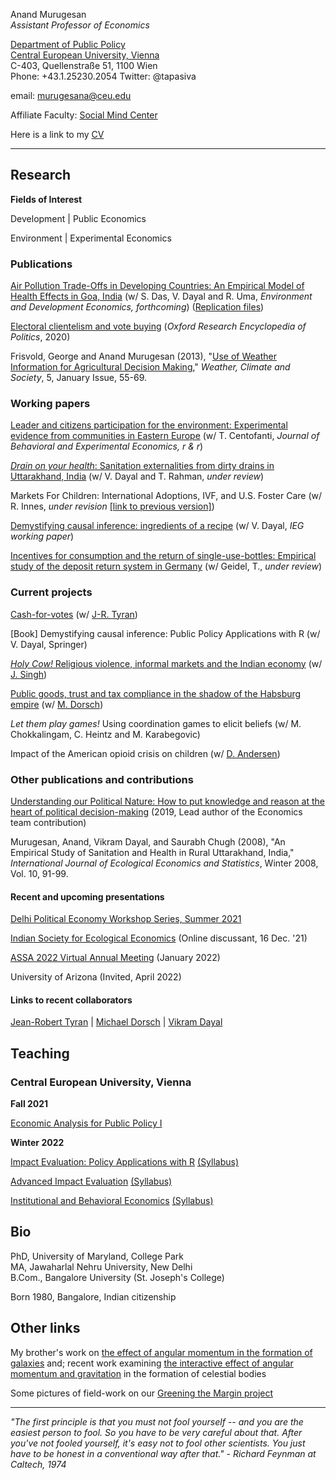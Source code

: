 <!-- Global site tag (gtag.js) - Google Analytics -->
<script async src="https://www.googletagmanager.com/gtag/js?id=UA-162382665-1"></script>
<script>
  window.dataLayer = window.dataLayer || [];
  function gtag(){dataLayer.push(arguments);}
  gtag('js', new Date());

  gtag('config', 'UA-162382665-1');
</script>

Anand Murugesan   
*Assistant Professor of Economics*

[Department of Public Policy](https://people.ceu.edu/anand_murugesan)<br/>
[Central European University, Vienna](https://www.ceu.edu/vienna)<br/>
C-403, Quellenstraße 51, 1100 Wien <br/>
Phone: +43.1.25230.2054
Twitter: @tapasiva


email: <murugesana@ceu.edu>

Affiliate Faculty: [Social Mind Center](https://socialmind.ceu.edu/affiliates)

Here is a link to my [CV](https://www.dropbox.com/s/t2p7hos9ii79tfo/CV_AMurugesan_latest.pdf?dl=0)

---

## Research 

**Fields of Interest**

Development  | Public Economics

 Environment | Experimental Economics 

### Publications 

[Air Pollution Trade-Offs in Developing Countries: An Empirical Model of Health Effects in Goa, India](https://www.doi.org/10.1017/S1355770X21000152) (w/ S. Das, V. Dayal and R. Uma, *Environment and Development Economics, forthcoming*)
([Replication files](https://www.dropbox.com/sh/nbfek922paco3vl/AACi31LUrwKxoVm4ugDoyTR5a?dl=0))

[Electoral clientelism and vote buying](https://oxfordre.com/politics/view/10.1093/acrefore/9780190228637.001.0001/acrefore-9780190228637-e-1334)  (*Oxford Research Encyclopedia of Politics*, 2020)

Frisvold, George and Anand Murugesan (2013), "[Use of Weather Information for Agricultural Decision Making](https://doi.org/10.1175/WCAS-D-12-00022.1)," *Weather, Climate and Society*, 5, January Issue, 55-69.

### Working papers

[Leader and citizens participation for the environment: Experimental evidence from communities in Eastern Europe](https://www.dropbox.com/s/p79trnxo0rhwz6l/LeaderParticipationEnvironment_JBEE_May2021.pdf?dl=0) (w/ T. Centofanti, *Journal of Behavioral and Experimental Economics, r & r*)

[*Drain on your health*: Sanitation externalities from dirty drains in Uttarakhand, India](https://www.dropbox.com/s/ar125scq5r223zx/DrainHealth_SanExt_India_Jun2020.pdf?dl=0) (w/ V. Dayal and T. Rahman, *under review*)

Markets For Children: International Adoptions, IVF, and U.S. Foster Care (w/ R. Innes, *under revision* [[link to previous version]](https://robinnes.weebly.com/uploads/2/9/4/1/29410831/adoptiondraft3_17_16.pdf))

[Demystifying causal inference: ingredients of a recipe](https://www.dropbox.com/s/13fxlc6asavwdaf/demystifycausalinference_ieg_wp393.pdf?dl=0) (w/ V. Dayal, *IEG working paper*)

[Incentives for consumption and the return of single-use-bottles: Empirical study of the deposit return system in Germany](https://www.dropbox.com/s/ydvs102asgt8oii/SingleUsePlastic_Abstract.pdf?dl=0) (w/ Geidel, T., *under review*)

### Current projects 

[Cash-for-votes](https://www.dropbox.com/s/kv4ld662wqxwnoi/Cash-for-votes_Murugesan_Tyran_EdwardElgar.pdf?dl=0) (w/ [J-R. Tyran](https://homepage.univie.ac.at/jean-robert.tyran/index.html))

[Book] Demystifying causal inference: Public Policy Applications with R (w/ V. Dayal, Springer)

[*Holy Cow!* Religious violence, informal markets and the Indian economy](https://www.dropbox.com/s/exg8zrbatunvmfi/Holy_Cow_Abstract.pdf?dl=0) (w/ [J. Singh](https://www.ashoka.edu.in/page/eco-phdstudents-150))

[Public goods, trust and tax compliance in the shadow of the Habsburg empire](https://www.dropbox.com/s/f8n32tc689vwcbi/LongShadowHabsburgsCompliance_Abstract.pdf?dl=0) (w/ [M. Dorsch](https://sites.google.com/view/dorsch/home))

*Let them play games!* Using coordination games to elicit beliefs (w/ M. Chokkalingam, C. Heintz and M. Karabegovic)

Impact of the American opioid crisis on children (w/ [D. Andersen](http://danacandersen.weebly.com/))

### Other publications and contributions

[Understanding our Political Nature: How to put knowledge and reason at the heart of political decision-making](https://www.dropbox.com/s/mfnlj9fru34czms/Understanding-our-political-nature_JRCReport_2019.pdf?dl=0) (2019, Lead author of the Economics team contribution)

Murugesan, Anand, Vikram Dayal, and Saurabh Chugh (2008), "An Empirical Study of Sanitation and Health in Rural Uttarakhand, India," *International Journal of Ecological Economics and Statistics*, Winter 2008, Vol. 10, 91-99.

#### Recent and upcoming presentations

[Delhi Political Economy Workshop Series, Summer 2021](https://sites.google.com/view/delhipoliticaleconomyworkshop/home?authuser=0)

[Indian Society for Ecological Economics](https://ecoinsee.org/conferences/) (Online discussant, 16 Dec. '21)

[ASSA 2022 Virtual Annual Meeting](https://www.aeaweb.org/conference/) (January 2022)

University of Arizona (Invited, April 2022)


#### Links to recent collaborators

 [Jean-Robert Tyran](https://homepage.univie.ac.at/jean-robert.tyran/index.html)  | [Michael Dorsch](https://sites.google.com/view/dorsch/home) | [Vikram Dayal](http://iegindia.org/staffmembers/faculty/detail/3551/3) 


## Teaching

### Central European University, Vienna 

**Fall 2021** 

[Economic Analysis for Public Policy I](https://courses.ceu.edu/courses/2021-2022/economic-analysis-public-policy) 

**Winter 2022**

[Impact Evaluation: Policy Applications with R](https://courses.ceu.edu/courses/2021-2022/impact-evaluation-policy-applications-r) [(Syllabus)](https://www.dropbox.com/s/e5h2e03itxdjvi8/Impact_Evaluation_Syllabus_W22.pdf?dl=0)

[Advanced Impact Evaluation](https://courses.ceu.edu/courses/2021-2022/advanced-impact-evaluation) [(Syllabus)](https://www.dropbox.com/s/ylk2rgyqn9t8qyx/Advanced_Impact_Evaluation_Syllabus_W22.pdf?dl=0)

[Institutional and Behavioral Economics](https://courses.ceu.edu/courses/2021-2022/institutional-and-behavioral-economics) [(Syllabus)](https://www.dropbox.com/s/ynz14pxjeocmpvn/Syllabus_IBE_Winter2022.pdf?dl=0)

<!---[Impact Evaluation: Policy Applications with R](https://courses.ceu.edu/courses/2021-2022/impact-evaluation-policy-applications-r)--->


## Bio

PhD, University of Maryland, College Park<br/>
MA, Jawaharlal Nehru University, New Delhi<br/>
B.Com., Bangalore University (St. Joseph's College)<br/>

Born 1980, Bangalore, Indian citizenship

## Other links

My brother's work on [the effect of angular momentum in the formation of galaxies](https://academic.oup.com/mnras/article/483/2/2398/5222687) and; recent work examining [the interactive effect of angular momentum and gravitation](https://arxiv.org/pdf/2006.08103.pdf) in the formation of celestial bodies <br/>

Some pictures of field-work on our [Greening the Margin project](https://tizianacentofanti.wixsite.com/personalwebsite/gallery)

---
*"The first principle is that you must not fool yourself -- and you are the easiest person to fool. So you have to be very careful about that. After you've not fooled yourself, it's easy not to fool other scientists. You just have to be honest in a conventional way after that." - Richard Feynman at Caltech, 1974*



